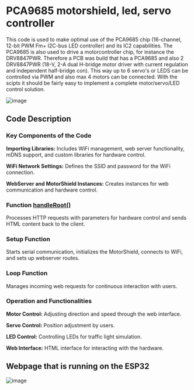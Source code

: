 <h1>PCA9685 motorshield,  led, servo controller</h1>
<p>This code is used to make optimal use of the PCA9685 chip (16-channel, 12-bit PWM Fm+ I2C-bus LED controller) and its IC2 capabilities.  The PCA9685 is also used to drive a motorcontroller chip, for instance the DRV8847PWR. 
  Therefore a PCB was build that has a PCA9685 and also 2 DRV8847PWR (18-V, 2-A dual H-bridge motor driver with current regulation and independent half-bridge con). This way up to 6 servo's or LEDS can be controlled via PWM and also max 4 motors can be connected.
With the scipts it should be fairly easy to implement a complete motor/servo/LED control solution.</p>

![image](https://github.com/mdequanter/MotorshieldPCA9685/assets/74420584/766f8490-4b70-43dd-9f21-587acaa2c8e1)


<h2>Code Description</h2>

<h3>Key Components of the Code</h3>
<p><b>Importing Libraries:</b> Includes WiFi management, web server functionality, mDNS support, and custom libraries for hardware control.</p>
<p><b>WiFi Network Settings:</b> Defines the SSID and password for the WiFi connection.</p>
<p><b>WebServer and MotorShield Instances:</b> Creates instances for web communication and hardware control.</p>

<h3>Function <u>handleRoot()</u></h3>
<p>Processes HTTP requests with parameters for hardware control and sends HTML content back to the client.</p>

<h3>Setup Function</h3>
<p>Starts serial communication, initializes the MotorShield, connects to WiFi, and sets up webserver routes.</p>

<h3>Loop Function</h3>
<p>Manages incoming web requests for continuous interaction with users.</p>

<h3>Operation and Functionalities</h3>
<p><b>Motor Control:</b> Adjusting direction and speed through the web interface.</p>
<p><b>Servo Control:</b> Position adjustment by users.</p>
<p><b>LED Control:</b> Controlling LEDs for traffic light simulation.</p>
<p><b>Web Interface:</b> HTML interface for interacting with the hardware.</p>


<h2>Webpage that is running on the ESP32</h2>

![image](https://github.com/mdequanter/MotorshieldPCA9685/assets/74420584/fed0e65e-3fb8-4675-8889-a53a324c08a0)
